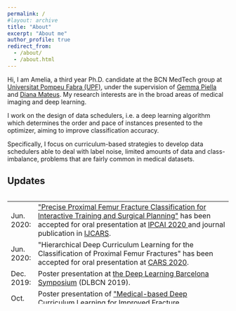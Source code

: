 ```yaml
---
permalink: /
#layout: archive
title: "About"
excerpt: "About me"
author_profile: true
redirect_from: 
  - /about/
  - /about.html
---
```


Hi, I am Amelia, a third year Ph.D. candidate at the BCN MedTech group at [Universitat Pompeu Fabra (UPF)](https://www.upf.edu/web/ameliajimenez), under the supervision of [Gemma Piella](https://www.upf.edu/es/web/etic/entry/-/-/37215/409/gema-piella) and [Diana Mateus](https://www.ls2n.fr/annuaire/Diana%20MATEUS/). My research interests are in the broad areas of medical imaging and deep learning.
 
I work on the design of data schedulers, i.e. a deep learning algorithm which determines the order and pace of instances presented to the optimizer, aiming to improve classification accuracy.
 
Specifically, I focus on curriculum-based strategies to develop data schedulers able to deal with label noise, limited amounts of data and class-imbalance, problems that are fairly common in medical datasets.


## Updates
<style>
table, tr, td {
    border: none;
}
</style>
<div style="height:250px;overflow:auto;border:0px;border-collapse: collapse;" >
<table  border="none" style="border:0px;border-collapse: collapse;" rules="none" >
<colgroup>
       <col span="1" style="width: 12%;">
       <col span="1" style="width: 88%;">
</colgroup>
<tr><td> Jun. 2020: </td> <td> <a href="https://arxiv.org/abs/1902.01338"> "Precise Proximal Femur Fracture Classification for Interactive Training and Surgical Planning"</a> has been accepted for oral presentation at <a href="http://www.ipcai.org/"> IPCAI 2020 </a> and journal publication in <a href="https://www.springer.com/journal/11548"> IJCARS</a>.
</td></tr> 
<tr><td> Jun. 2020: </td> <td> "Hierarchical Deep Curriculum Learning for the Classification of Proximal Femur Fractures" has been accepted for oral presentation at <a href="https://www.cars-int.org/fileadmin/templates/downkoad/CARS2020_Preliminary_Program-28022020.pdf"> CARS 2020</a>.
</td></tr> 
<tr><td> Dec. 2019: </td> <td> Poster presentation at <a href="https://sites.google.com/view/dlbcn2019/home"> the Deep Learning Barcelona Symposium</a> (DLBCN 2019).
</td></tr> 
<tr><td> Oct. 2019: </td> <td> Poster presentation of <a href="https://arxiv.org/abs/2004.00482"> "Medical-based Deep Curriculum Learning for Improved Fracture Classification"</a> at <a href="https://www.miccai2019.org/programme/poster-sessions-tentative/"> MICCAI 2019</a> in Shenzhen, China.
</td></tr> 
<tr><td> Sept. 2018: </td> <td> Oral and poster presentation of <a href="https://arxiv.org/abs/1807.07559"> "Capsule Networks against Medical Imaging Data Challenges"</a> at <a href="https://labels.tue-image.nl/previous-editions/labels-2018/"> LABELS Workshop - MICCAI 2018</a> in Granada, Spain.
</td></tr> 
<tr><td> July 2018: </td> <td> I have attended <a href="https://arxiv.org/abs/1807.07559"> PAISS Summer School</a> in Grenoble, France.
</td></tr> 
</table>
